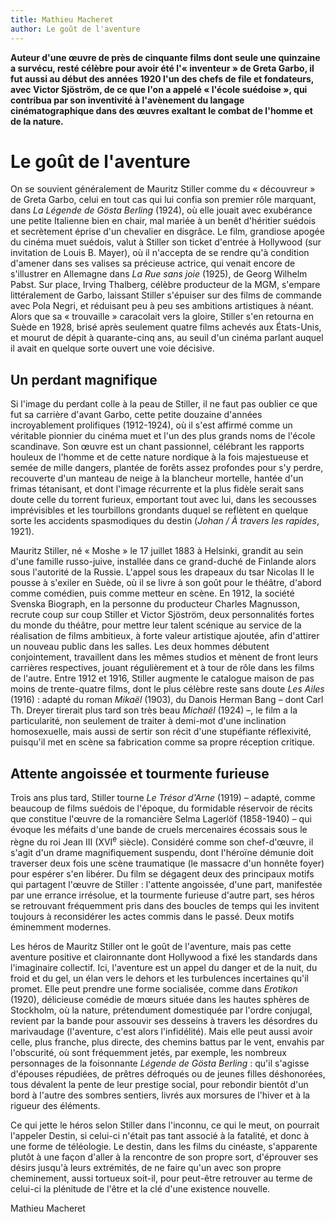 ```yaml
---
title: Mathieu Macheret
author: Le goût de l'aventure
---
```


**Auteur d'une œuvre de près de cinquante films dont seule une quinzaine a survécu, resté célèbre pour avoir été l'« inventeur » de Greta Garbo, il fut aussi au début des années 1920 l'un des chefs de file et fondateurs, avec Victor Sjöström, de ce que l'on a appelé « l'école suédoise », qui contribua par son inventivité à l'avènement du langage cinématographique dans des œuvres exaltant le combat de l'homme et de la nature.**

# Le goût de l'aventure

On se souvient généralement de Mauritz Stiller comme du « découvreur » de Greta Garbo, celui en tout cas qui lui confia son premier rôle marquant, dans _La Légende de Gösta Berling_ (1924), où elle jouait avec exubérance une petite Italienne bien en chair, mal mariée à un benêt d'héritier suédois et secrètement éprise d'un chevalier en disgrâce. Le film, grandiose apogée du cinéma muet suédois, valut à Stiller son ticket d'entrée à Hollywood (sur invitation de Louis B. Mayer), où il n'accepta de se rendre qu'à condition d'amener dans ses valises sa précieuse actrice, qui venait encore de s'illustrer en Allemagne dans _La Rue sans joie_ (1925), de Georg Wilhelm Pabst. Sur place, Irving Thalberg, célèbre producteur de la MGM, s'empare littéralement de Garbo, laissant Stiller s'épuiser sur des films de commande avec Pola Negri, et réduisant peu à peu ses ambitions artistiques à néant. Alors que sa « trouvaille » caracolait vers la gloire, Stiller s'en retourna en Suède en 1928, brisé après seulement quatre films achevés aux États-Unis, et mourut de dépit à quarante-cinq ans, au seuil d'un cinéma parlant auquel il avait en quelque sorte ouvert une voie décisive.

## Un perdant magnifique

Si l'image du perdant colle à la peau de Stiller, il ne faut pas oublier ce que fut sa carrière d'avant Garbo, cette petite douzaine d'années incroyablement prolifiques (1912-1924), où il s'est affirmé comme un véritable pionnier du cinéma muet et l'un des plus grands noms de l'école scandinave. Son œuvre est un chant passionnel, célébrant les rapports houleux de l'homme et de cette nature nordique à la fois majestueuse et semée de mille dangers, plantée de forêts assez profondes pour s'y perdre, recouverte d'un manteau de neige à la blancheur mortelle, hantée d'un frimas tétanisant, et dont l'image récurrente et la plus fidèle serait sans doute celle du torrent furieux, emportant tout avec lui, dans les secousses imprévisibles et les tourbillons grondants duquel se reflètent en quelque sorte les accidents spasmodiques du destin (_Johan / À travers les rapides_, 1921).

Mauritz Stiller, né « Moshe » le 17 juillet 1883 à Helsinki, grandit au sein d'une famille russo-juive, installée dans ce grand-duché de Finlande alors sous l'autorité de la Russie. L'appel sous les drapeaux du tsar Nicolas II le pousse à s'exiler en Suède, où il se livre à son goût pour le théâtre, d'abord comme comédien, puis comme metteur en scène. En 1912, la société Svenska Biograph, en la personne du producteur Charles Magnusson, recrute coup sur coup Stiller et Victor Sjöström, deux personnalités fortes du monde du théâtre, pour mettre leur talent scénique au service de la réalisation de films ambitieux, à forte valeur artistique ajoutée, afin d'attirer un nouveau public dans les salles. Les deux hommes débutent conjointement, travaillent dans les mêmes studios et mènent de front leurs carrières respectives, jouant régulièrement et à tour de rôle dans les films de l'autre. Entre 1912 et 1916, Stiller augmente le catalogue maison de pas moins de trente-quatre films, dont le plus célèbre reste sans doute _Les Ailes_ (1916) : adapté du roman _Mikaël_ (1903), du Danois Herman Bang – dont Carl Th. Dreyer tirerait plus tard son très beau _Michaël_ (1924) –, le film a la particularité, non seulement de traiter à demi-mot d'une inclination homosexuelle, mais aussi de sertir son récit d'une stupéfiante réflexivité, puisqu'il met en scène sa fabrication comme sa propre réception critique.

## Attente angoissée et tourmente furieuse

Trois ans plus tard, Stiller tourne _Le Trésor d'Arne_ (1919) – adapté, comme beaucoup de films suédois de l'époque, du formidable réservoir de récits que constitue l'œuvre de la romancière Selma Lagerlöf (1858-1940) – qui évoque les méfaits d'une bande de cruels mercenaires écossais sous le règne du roi Jean III (XVI<sup>e</sup> siècle). Considéré comme son chef-d'œuvre, il s'agit d'un drame magnifiquement suspendu, dont l'héroïne démunie doit traverser deux fois une scène traumatique (le massacre d'un honnête foyer) pour espérer s'en libérer. Du film se dégagent deux des principaux motifs qui partagent l'œuvre de Stiller : l'attente angoissée, d'une part, manifestée par une errance irrésolue, et la tourmente furieuse d'autre part, ses héros se retrouvant fréquemment pris dans des boucles de temps qui les invitent toujours à reconsidérer les actes commis dans le passé. Deux motifs éminemment modernes.

Les héros de Mauritz Stiller ont le goût de l'aventure, mais pas cette aventure positive et claironnante dont Hollywood a fixé les standards dans l'imaginaire collectif. Ici, l'aventure est un appel du danger et de la nuit, du froid et du gel, un élan vers le dehors et les turbulences incertaines qu'il promet. Elle peut prendre une forme socialisée, comme dans _Erotikon_ (1920), délicieuse comédie de mœurs située dans les hautes sphères de Stockholm, où la nature, prétendument domestiquée par l'ordre conjugal, revient par la bande pour assouvir ses desseins à travers les désordres du marivaudage (l'aventure, c'est alors l'infidélité). Mais elle peut aussi avoir celle, plus franche, plus directe, des chemins battus par le vent, envahis par l'obscurité, où sont fréquemment jetés, par exemple, les nombreux personnages de la foisonnante _Légende de Gösta Berling_ : qu'il s'agisse d'épouses répudiées, de prêtres défroqués ou de jeunes filles déshonorées, tous dévalent la pente de leur prestige social, pour rebondir bientôt d'un bord à l'autre des sombres sentiers, livrés aux morsures de l'hiver et à la rigueur des éléments.

Ce qui jette le héros selon Stiller dans l'inconnu, ce qui le meut, on pourrait l'appeler Destin, si celui-ci n'était pas tant associé à la fatalité, et donc à une forme de téléologie. Le destin, dans les films du cinéaste, s'apparente plutôt à une façon d'aller à la rencontre de son propre sort, d'éprouver ses désirs jusqu'à leurs extrémités, de ne faire qu'un avec son propre cheminement, aussi tortueux soit-il, pour peut-être retrouver au terme de celui-ci la plénitude de l'être et la clé d'une existence nouvelle.

Mathieu Macheret
